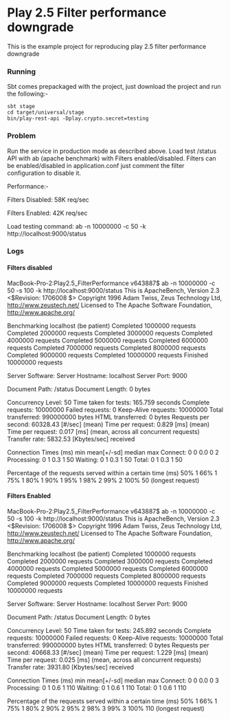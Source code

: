# Play 2.5 Filter performance downgrade

This is the example project for reproducing play 2.5 filter performance downgrade

### Running

Sbt comes prepackaged with the project, just download the project and run the following:-

```
sbt stage
cd target/universal/stage
bin/play-rest-api -Dplay.crypto.secret=testing
```

### Problem

Run the service in production mode as described above. Load test /status API with ab (apache benchmark) with Filters enabled/disabled.
Filters can be enabled/disabled in application.conf just comment the filter configuration to disable it.

Performance:-

Filters Disabled: 58K req/sec

Filters Enabled:  42K req/sec

Load testing command: ab -n 10000000 -c 50 -k http://localhost:9000/status

### Logs

#### Filters disabled

MacBook-Pro-2:Play2.5_FilterPerformance v643887$ ab -n 10000000 -c 50 -s 100 -k http://localhost:9000/status
This is ApacheBench, Version 2.3 <$Revision: 1706008 $>
Copyright 1996 Adam Twiss, Zeus Technology Ltd, http://www.zeustech.net/
Licensed to The Apache Software Foundation, http://www.apache.org/

Benchmarking localhost (be patient)
Completed 1000000 requests
Completed 2000000 requests
Completed 3000000 requests
Completed 4000000 requests
Completed 5000000 requests
Completed 6000000 requests
Completed 7000000 requests
Completed 8000000 requests
Completed 9000000 requests
Completed 10000000 requests
Finished 10000000 requests


Server Software:
Server Hostname:        localhost
Server Port:            9000

Document Path:          /status
Document Length:        0 bytes

Concurrency Level:      50
Time taken for tests:   165.759 seconds
Complete requests:      10000000
Failed requests:        0
Keep-Alive requests:    10000000
Total transferred:      990000000 bytes
HTML transferred:       0 bytes
Requests per second:    60328.43 [#/sec] (mean)
Time per request:       0.829 [ms] (mean)
Time per request:       0.017 [ms] (mean, across all concurrent requests)
Transfer rate:          5832.53 [Kbytes/sec] received

Connection Times (ms)
              min  mean[+/-sd] median   max
Connect:        0    0   0.0      0       2
Processing:     0    1   0.3      1      50
Waiting:        0    1   0.3      1      50
Total:          0    1   0.3      1      50

Percentage of the requests served within a certain time (ms)
  50%      1
  66%      1
  75%      1
  80%      1
  90%      1
  95%      1
  98%      2
  99%      2
 100%     50 (longest request)

#### Filters Enabled

MacBook-Pro-2:Play2.5_FilterPerformance v643887$ ab -n 10000000 -c 50 -s 100 -k http://localhost:9000/status
This is ApacheBench, Version 2.3 <$Revision: 1706008 $>
Copyright 1996 Adam Twiss, Zeus Technology Ltd, http://www.zeustech.net/
Licensed to The Apache Software Foundation, http://www.apache.org/

Benchmarking localhost (be patient)
Completed 1000000 requests
Completed 2000000 requests
Completed 3000000 requests
Completed 4000000 requests
Completed 5000000 requests
Completed 6000000 requests
Completed 7000000 requests
Completed 8000000 requests
Completed 9000000 requests
Completed 10000000 requests
Finished 10000000 requests


Server Software:
Server Hostname:        localhost
Server Port:            9000

Document Path:          /status
Document Length:        0 bytes

Concurrency Level:      50
Time taken for tests:   245.892 seconds
Complete requests:      10000000
Failed requests:        0
Keep-Alive requests:    10000000
Total transferred:      990000000 bytes
HTML transferred:       0 bytes
Requests per second:    40668.33 [#/sec] (mean)
Time per request:       1.229 [ms] (mean)
Time per request:       0.025 [ms] (mean, across all concurrent requests)
Transfer rate:          3931.80 [Kbytes/sec] received

Connection Times (ms)
              min  mean[+/-sd] median   max
Connect:        0    0   0.0      0       3
Processing:     0    1   0.6      1     110
Waiting:        0    1   0.6      1     110
Total:          0    1   0.6      1     110

Percentage of the requests served within a certain time (ms)
  50%      1
  66%      1
  75%      1
  80%      2
  90%      2
  95%      2
  98%      3
  99%      3
 100%    110 (longest request)


